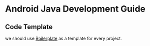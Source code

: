 # Android Java Development Guide


## Code Template

we should use [Boilerplate](https://github.com/ribot/android-boilerplate) as a template for every project.

